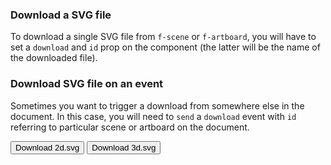 ### Download a SVG file 

To download a single SVG file from `f-scene` or `f-artboard`, you will have to set a `download` and `id` prop on the component (the latter will be the name of the downloaded file).

<f-scene grid download id="2d">
  <f-box  />
</f-scene>

<f-scene3 grid download id="3d">
  <f-rotation3>
    <f-box3 />
  </f-rotation3>
</f-scene3>

### Download SVG file on an event

Sometimes you want to trigger a download from somewhere else in the document. In this case, you will need to `send` a `download` event with `id` referring to particular scene or artboard on the document.

<f-inline>
  <button v-on:click="send('download', '2d')">Download 2d.svg</button>
  <button v-on:click="send('download', '3d')">Download 3d.svg</button>
</f-inline>